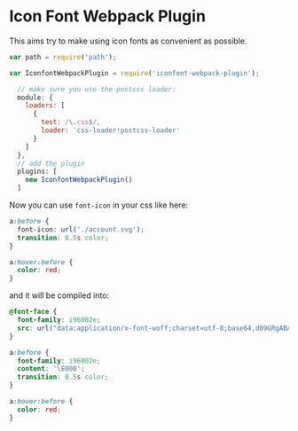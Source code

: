 Icon Font Webpack Plugin
===================

This aims try to make using icon fonts as convenient as possible.


```js
var path = require('path');

var IconfontWebpackPlugin = require('iconfont-webpack-plugin');

  // make sure you use the postcss loader:
  module: {
    loaders: [
      {
        test: /\.css$/,
        loader: 'css-loader!postcss-loader'
      }
    ]
  },
  // add the plugin
  plugins: [
    new IconfontWebpackPlugin()
  ]

```


Now you can use `font-icon` in your css like here:

```css
a:before {
  font-icon: url('./account.svg');
  transition: 0.5s color;
}

a:hover:before {
  color: red;
}
```

and it will be compiled into:

```css
@font-face {
  font-family: i96002e;
  src: url("data:application/x-font-woff;charset=utf-8;base64,d09GRgABAAAAA.....IdAA==") format('woff');
}

a:before {
  font-family: i96002e;
  content: '\E000';
  transition: 0.5s color;
}

a:hover:before {
  color: red;
}
```